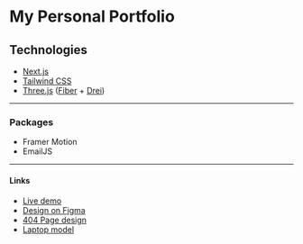 # My Personal Portfolio

## Technologies

- [Next.js](https://nextjs.org/)
- [Tailwind CSS](https://tailwindcss.com/)
- [Three.js](https://threejs.org/) ([Fiber](https://r3f.docs.pmnd.rs/getting-started/introduction) + [Drei](https://drei.docs.pmnd.rs/getting-started/introduction))

---

### Packages

- Framer Motion
- EmailJS

---

#### Links

- [Live demo](https://mohammad-omar.vercel.app/)
- [Design on Figma](<https://www.figma.com/design/KelHzFlopgUgNM29SQ3riS/Web-Developer-Portfolio-Website-Template-(Community)?m=auto&is-community-duplicate=1&fuid=1329036721309684062>)
- [404 Page design](https://www.figma.com/design/grUofDQJykM6T8TYwzglxy/404%E6%8F%90%E7%A4%BA%E5%9B%BE%E6%A0%87%E3%80%81%E6%8F%92%E7%94%BB%E6%A0%B7%E5%BC%8F-404-error-in-web-page--Community-?version-id=2210998308358120636&node-id=0-1&t=NTBFdi4kLfmKNVqh-0)
- [Laptop model](https://sketchfab.com/3d-models/laptop-7d870e900889481395b4a575b9fa8c3e)
